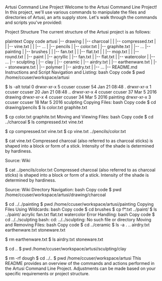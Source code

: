 Artusi Command Line Project
Welcome to the Artusi Command Line Project! In this project, we'll use various commands to manipulate the files and directories of Artusi, an arts supply store. Let's walk through the commands and scripts you've provided:

Project Structure
The current structure of the Artusi project is as follows:

plaintext
Copy code
artusi
|-- drawing
|   |-- charcoal
|   |   |-- compressed.txt
|   |   |-- vine.txt
|   |   |-- ...
|   |-- pencils
|       |-- color.txt
|       |-- graphite.txt
|       |-- ...
|-- painting
|   |-- brushes
|   |   |-- fan.txt
|   |   |-- flat.txt
|   |   |-- mop.txt
|   |   |-- round.txt
|   |-- paint
|       |-- acryllic
|       |-- fan.txt
|       |-- flat.txt
|       |-- watercolor
|       |-- ...
|-- sculpting
|   |-- clay
|       |-- ceramic
|           |-- airdry.txt
|           |-- earthenware.txt
|           |-- stoneware.txt
|       |-- polymer
|           |-- airdry.txt
|       |-- ...
|-- README.md
Instructions and Script
Navigation and Listing:
bash
Copy code
$ pwd
/home/ccuser/workspace/artusi

$ ls -alt
total 0
drwxr-xr-x 5 ccuser ccuser 54 Jan 21 08:48 .
drwxr-xr-x 1 ccuser ccuser 20 Jan 21 08:48 ..
drwxr-xr-x 4 ccuser ccuser 37 Mar  5  2016 drawing
drwxr-xr-x 4 ccuser ccuser 34 Mar  5  2016 painting
drwxr-xr-x 3 ccuser ccuser 18 Mar  5  2016 sculpting
Copying Files:
bash
Copy code
$ cd drawing/pencils
$ ls
color.txt  graphite.txt

$ cp color.txt graphite.txt
Moving and Viewing Files:
bash
Copy code
$ cd ../charcoal
$ ls
compressed.txt  vine.txt

$ cp compressed.txt vine.txt
$ cp vine.txt ../pencils/color.txt

$ cat vine.txt
Compressed charcoal (also referred to as charcoal sticks) is shaped into a block or form of a stick. Intensity of the shade is determined by hardiness.

Source: Wiki

$ cat ../pencils/color.txt
Compressed charcoal (also referred to as charcoal sticks) is shaped into a block or form of a stick. Intensity of the shade is determined by hardiness.

Source: Wiki
Directory Navigation:
bash
Copy code
$ pwd
/home/ccuser/workspace/artusi/drawing/charcoal

$ cd ../../painting
$ pwd
/home/ccuser/workspace/artusi/painting
Copying Files Using Wildcards:
bash
Copy code
$ cd brushes
$ cp f*.txt ../paint/
$ ls ../paint/
acrylic  fan.txt  flat.txt  watercolor
Error Handling:
bash
Copy code
$ cd ../../sculpting
bash: cd: ../../sculpting: No such file or directory
Moving and Removing Files:
bash
Copy code
$ cd ../ceramic
$ ls -a
.  ..  airdry.txt  earthenware.txt  stoneware.txt

$ rm earthenware.txt
$ ls
airdry.txt  stoneware.txt

$ cd ..
$ pwd
/home/ccuser/workspace/artusi/sculpting/clay

$ rm -rf dough
$ cd ../..
$ pwd
/home/ccuser/workspace/artusi
This README provides an overview of the commands and actions performed in the Artusi Command Line Project. Adjustments can be made based on your specific requirements or project structure.






